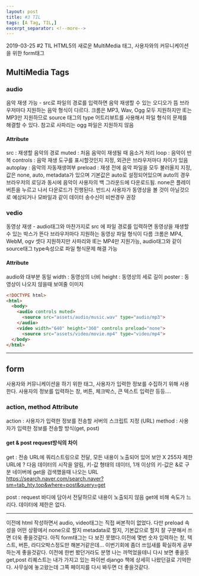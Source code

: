 ```yaml
---
layout: post
title: #3 TIL 
tags: [A Tag, TIL,]
excerpt_separator: <!--more-->
---
```

2019-03-25 #2 TIL 
HTML5의 새로운 MultiMedia 태그, 사용자와의 커뮤니케이션을 위한 form태그
<!--more-->

## MultiMedia Tags

### audio
음악 재생 가능 - src로 파일의 경로를 입력하면 음악 재생할 수 있는 오디오가 뜸
브라우저마다 지원하는 음악 형식이 다르다. 크롬은 MP3, Wav, Ogg 모두 지원하지만 
IE는 MP3만 지원하므로 source 태그의 type 어트리뷰트를 사용해서 파일 형식의 문제를 해결할 수 있다.
참고로 사파리는 ogg 파일은 지원하지 않음

#### Attribute
src : 재생할 음악의 경로 
muted : 처음 음악이 재생될 때 음소거 처리
loop : 음악이 반복
controls : 음악 재생 도구를 표시할것인지 지정, 외관은 브라우저마다 차이가 있음
autoplay : 음악의 자동재생여부
preload : 재생 전에 음악 파일을 모두 불러올지 지정, 값은 none, auto, metadata가 있으며 
          기본값은 auto로 설정되어있으며 auto의 경우 브라우저의 로딩과 동시에 음악이 사용자의
          백 그라운드에 다운로드됨. none은 플레이 버튼을 누르고 나서 다운로드가 진행된다. 반드시
          사용자가 동영상을 볼 것이 아닐것으로 예상되거나 모바일과 같이 데이터 송수신이 비싼경우 권장

### vedio
동영상 재생 - audio태그와 마찬가지로 src 에 파일 경로를 입력하면 동영상을 재생할 수 있는 박스가 뜬다
브라우저마다 지원하는 동영상 파일 형식이 다름 크롬은 MP4, WebM, ogv 셋다 지원하지만 
사파리와 IE는 MP4만 지원가능, audio태그와 같이 source태그 type속성으로 파일 형식문제 해결 가능

#### Attribute
audio와 대부분 동일
width : 동영상의 너비
height : 동영상의 세로 길이
poster : 동영상이 나오지 않을때 보여줄 이미지


~~~html
<!DOCTYPE html>
<html>
  <body>
    <audio controls muted>
      <source src="assets/audio/music.wav" type="audio/mp3">
    </audio>
    <video width="640" height="360" controls preload="none">
      <source src="assets/video/movie.mp4" type="video/mp4">
  </body>
</html>
~~~
---

## form
사용자와 커뮤니케이션을 하기 위한 태그, 사용자가 입력한 정보를 수집하기 위해 사용한다.
사용자의 정보를 입력하는 창, 버튼, 체크박스, 큰 텍스트 입력란 등등....

### action, method Attribute
action : 사용자가 입력한 정보를 전송할 서버의 스크립트 지정 (URL)
method : 사용자가 입력한 정보를 전송할 방식(get, post)    

#### get & post request방식의 차이

get : 전송 URL에 쿼리스트링으로 전달, 모든 내용이 노출되어 있어 보안 X
      255자 제한
      URL에 ? 다음 데이터의 시작을 알림, 키-값 형태의 데이터, 1개 이상의 키-값은 &로 구분
      네이버에 get을 검색했을때 나오는 URL
      https://search.naver.com/search.naver?sm=tab_hty.top&where=post&query=get

post : request 바디에 담아서 전달하므로 내용이 노출되지 않음
       get에 비해 속도가 느리다.
       데이터에 제한은 없다.


---
이전에 html 작성하면서 audio, video태그는 직접 써본적이 없었다. 다만 preload 속성을
어떤 상황에서 none으로 할지 metadata로 할지, 기본값으로 할지 잘 구분해서 쓰면 더욱 좋을것같다.
아직 form태그는 다 보진 못했다.이전에 몇번 숫자 입력하는 창, 텍스트, 버튼, 라디오박스정도만 해본거같은데...
이번기회에 좀더 쓰임새를 확실하게 공부하는게 좋을것같다. 이전에 한번 봤던거라도 분명 나는 까먹었을테니 다시 보면 좋을듯
get,post 리퀘스트는 내가 가지고 있는 파이썬 django 책에 상세히 나왔던걸로 기억한다. 
사무실에 놓고왔는데 그쪽 페이지를 다시 봐두면 더 좋을것같다. 





